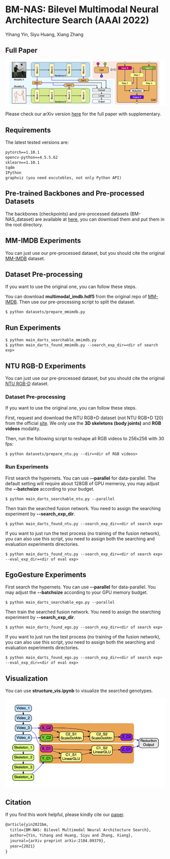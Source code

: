 # BM-NAS: Bilevel Multimodal Neural Architecture Search (AAAI 2022)

Yihang Yin, Siyu Huang, Xiang Zhang

## Full Paper

![framework](framework.png)

Please check our arXiv version [here](https://arxiv.org/abs/2104.09379) for the full paper with supplementary.

## Requirements

The latest tested versions are:

```
pytorch==1.10.1
opencv-python==4.5.5.62
sklearn==1.10.1
tqdm
IPython
graphviz (you need excutebles, not only Python API)
```

## Pre-trained Backbones and Pre-processed Datasets

The backbones (checkpoints) and pre-processed datasets (BM-NAS_dataset) are available at [here](https://www.aliyundrive.com/s/tguEHVia72L), you can download them and put them in the root directory.

## MM-IMDB Experiments

You can just use our pre-processed dataset, but you should cite the original [MM-IMDB](https://github.com/johnarevalo/gmu-mmimdb) dataset. 

## Dataset Pre-processing

If you want to use the original one, you can follow these steps. 

You can download **multimodal_imdb.hdf5** from the original repo of [MM-IMDB](https://github.com/johnarevalo/gmu-mmimdb). Then use our pre-processing script to split the dataset.

```shell
$ python datasets/prepare_mmimdb.py
```

## Run Experiments

```shell
$ python main_darts_searchable_mmimdb.py
$ python main_darts_found_mmimdb.py --search_exp_dir=<dir of search exp>
```

## NTU RGB-D Experiments

You can just use our pre-processed dataset, but you should cite the original [NTU RGB-D](https://rose1.ntu.edu.sg/dataset/actionRecognition/) dataset. 

### Dataset Pre-processing

If you want to use the original one, you can follow these steps. 

First, request and download the NTU RGB+D dataset (not NTU RGB+D 120) from the official [site](https://rose1.ntu.edu.sg/dataset/actionRecognition/). We only use the **3D skeletons (body joints)** and **RGB videos** modality. 

Then, run the following script to reshape all RGB videos to 256x256 with 30 fps:
```shell
$ python datasets/prepare_ntu.py --dir=<dir of RGB videos>
```

### Run Experiments

First search the hypernets. You can use **--parallel** for data-parallel. The default setting will require about 128GB of GPU memeroy, you may adjust the **--batchsize** according to your budget. 

```shell
$ python main_darts_searchable_ntu.py --parallel
```

Then train the searched fusion network. You need to assign the searching experiment by **--search_exp_dir**.

```shell
$ python main_darts_found_ntu.py --search_exp_dir=<dir of search exp>
```

If you want to just run the test process (no training of the fusion network), you can also use this script, you need to assign both the searching and evaluation experiments directories.

```shell
$ python main_darts_found_ntu.py --search_exp_dir=<dir of search exp> --eval_exp_dir=<dir of eval exp>
```

## EgoGesture Experiments

First search the hypernets. You can use **--parallel** for data-parallel. You may adjust the **--batchsize** according to your GPU memory budget. 

```shell
$ python main_darts_searchable_ego.py --parallel
```

Then train the searched fusion network. You need to assign the searching experiment by **--search_exp_dir**.

```shell
$ python main_darts_found_ego.py --search_exp_dir=<dir of search exp>
```

If you want to just run the test process (no training of the fusion network), you can also use this script, you need to assign both the searching and evaluation experiments directories.

```shell
$ python main_darts_found_ego.py --search_exp_dir=<dir of search exp> --eval_exp_dir=<dir of eval exp>
```

## Visualization

You can use **structure_vis.ipynb** to visualize the searched genotypes.

![structure_vis_example](structure_vis_example.png)

## Citation

If you find this work helpful, please kindly cite our [paper](https://arxiv.org/abs/2104.09379).

```latex
@article{yin2021bm,
  title={BM-NAS: Bilevel Multimodal Neural Architecture Search},
  author={Yin, Yihang and Huang, Siyu and Zhang, Xiang},
  journal={arXiv preprint arXiv:2104.09379},
  year={2021}
}
```

